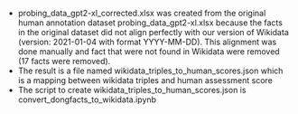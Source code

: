 - probing_data_gpt2-xl_corrected.xlsx was created from the original human annotation dataset probing_data_gpt2-xl.xlsx because the facts in the original dataset did not align perfectly with our version of Wikidata (version: 2021-01-04 with format YYYY-MM-DD). This alignment was done manually and fact that were not found in Wikidata were removed (17 facts were removed).
- The result is a file named wikidata_triples_to_human_scores.json which is a mapping between wikidata triples and human assessment score
- The script to create wikidata_triples_to_human_scores.json is convert_dongfacts_to_wikidata.ipynb